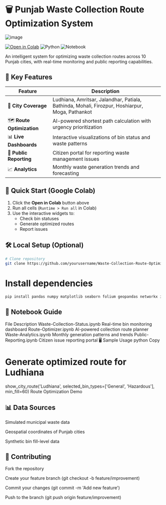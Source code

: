 # 🗑️ Punjab Waste Collection Route Optimization System
![image](https://github.com/user-attachments/assets/26eb11dc-01cf-435f-ad94-3798079b2566)


[![Open in Colab](https://colab.research.google.com/assets/colab-badge.svg)](https://colab.research.google.com/github/yourusername/Waste-Collection-Route-Optimization-System/blob/main/main.ipynb)
![Python](https://img.shields.io/badge/Python-3.7%2B-blue)
![Notebook](https://img.shields.io/badge/Platform-Jupyter%20Notebook%20%7C%20Colab-orange)

An intelligent system for optimizing waste collection routes across 10 Punjab cities, with real-time monitoring and public reporting capabilities.

## 🌟 Key Features
| Feature | Description |
|---------|-------------|
| 📍 **City Coverage** | Ludhiana, Amritsar, Jalandhar, Patiala, Bathinda, Mohali, Firozpur, Hoshiarpur, Moga, Pathankot |
| 🗺️ **Route Optimization** | AI-powered shortest path calculation with urgency prioritization |
| 📊 **Live Dashboards** | Interactive visualizations of bin status and waste patterns |
| 🚨 **Public Reporting** | Citizen portal for reporting waste management issues |
| 📈 **Analytics** | Monthly waste generation trends and forecasting |

## 🚀 Quick Start (Google Colab)
1. Click the **Open in Colab** button above
2. Run all cells (`Runtime > Run all` in Colab)
3. Use the interactive widgets to:
   - Check bin statuses
   - Generate optimized routes
   - Report issues

## 🛠️ Local Setup (Optional)
```bash
# Clone repository
git clone https://github.com/yourusername/Waste-Collection-Route-Optimization-System.git
```
# Install dependencies
```bash
pip install pandas numpy matplotlib seaborn folium geopandas networkx ipywidgets
```
## 📂 Notebook Guide
File	Description
Waste-Collection-Status.ipynb	Real-time bin monitoring dashboard
Route-Optimizer.ipynb	AI-powered collection route planner
Waste-Analytics.ipynb	Monthly generation patterns and trends
Public-Reporting.ipynb	Citizen issue reporting portal
🖥️ Sample Usage
python
Copy
# Generate optimized route for Ludhiana
show_city_route('Ludhiana', 
               selected_bin_types=['General', 'Hazardous'],
               min_fill=60)
Route Optimization Demo

## 📊 Data Sources
Simulated municipal waste data

Geospatial coordinates of Punjab cities

Synthetic bin fill-level data

## 🤝 Contributing
Fork the repository

Create your feature branch (git checkout -b feature/improvement)

Commit your changes (git commit -m 'Add new feature')

Push to the branch (git push origin feature/improvement)




